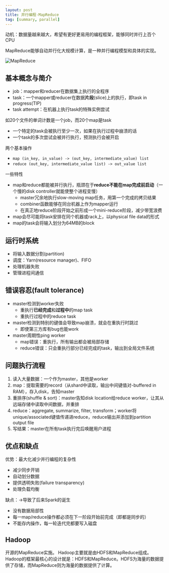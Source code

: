 ```yaml
---
layout: post
title: 并行编程-MapReduce
tag: [summary, parallel]
---
```


动机：数据量越来越大，希望有更好更易用的编程框架，能够同时并行上百个CPU

MapReduce能够自动并行化大规模计算，是一种并行编程模型和具体的实现。

![MapReduce](https://d3i71xaburhd42.cloudfront.net/09d7bafe0e686fc7adc90b0519a33530209ea4a2/3-Figure1-1.png)

## 基本概念与简介
* job：mapper和reducer在数据集上执行的全程序
* task：一个mapper或reducer在数据**片段**(slice)上的执行，即task in progress(TIP)
* task attempt：在机器上执行task的特殊实例尝试

如20个文件的单词计数是一个job，而20个map是task
* 一个特定的task会被执行至少一次，如果在执行过程中崩溃的话
* 一个task的多次尝试会被并行执行，预测执行会被开启

两个基本操作
* `map (in_key, in_value) -> (out_key, intermediate_value) list`
* `reduce (out_key, intermediate_value list) -> out_value list`

一些特性
* map和reduce都能被并行执行，瓶颈在于**reduce不能在map完成前启动**（一个慢的disk controller就能使整个进程变慢）
	- master冗余地执行slow-moving map任务，用第一个完成的拷贝结果
	- combiner函数能够在同台机器上作为mapper运行
	- 在真正地reduce阶段开始之前形成一个mini-reduce阶段，减少带宽浪费
* map会尽可能将task安排在同个机器或rack上，以physical file data的形式
* map的task会将输入划分为64MB的block

## 运行时系统
* 将输入数据分割(partition)
* 调度：Yarn(resource manager)、FIFO
* 处理机器失败
* 管理进程间通信

## 错误容忍(fault tolerance)
* master检测到worker失败
	- 重执行**已经完成**和**过程中**的map task
	- 重执行过程中的reduce task
* master检测到特别的键值会导致map崩溃，就会在重执行时跳过
	- 即使第三方库有bug也能work
* master周期性ping worker
	- map错误：重执行，所有输出都会被局部存储
	- reduce错误：只会重执行部分已经完成的task，输出到全局文件系统

## 问题执行流程
1. 读入大量数据：一个作为master，其他是worker
2. map：提取需要的record（从shard中读取，输出中间键值对-buffered in RAM），存入disk，告知master
3. 重排序(shuffle & sort)：master告知disk location给reduce worker，让其从远端存储中读取中间数据，并重排
4. reduce：aggregate, summarize, filter, transform；worker将unique/associated键值传递进reduce，reduce输出并添加到partition output file
5. 写结果：master在所有task执行完后唤醒用户进程

## 优点和缺点
优势：最大化减少并行编程的复杂性
* 减少同步开销
* 自动划分数据
* 提供透明失败(failure transparency)
* 处理负载均衡

缺点：->导致了后来Spark的诞生
* 没有数据局部性
* 每一map/reduce操作都必须在下一阶段开始前完成（即都是同步的）
* 不能存内操作，每一轮迭代完都要写入磁盘

## Hadoop
开源的MapReduce实施。
Hadoop主要就是由HDFS和MapReduce组成。
Hadoop的框架最核心的设计就是：HDFS和MapReduce。HDFS为海量的数据提供了存储，而MapReduce则为海量的数据提供了计算。